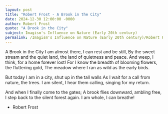 ```yaml
---
layout: post
title: "Robert Frost - A Brook in the City"
date: 2024-12-30 12:00:00 -0000
author: Robert Frost
quote: "A Brook in the City"
subject: Imagism's Influence on Nature (Early 20th century)
permalink: /Imagism's Influence on Nature (Early 20th century)/Robert Frost/Robert Frost - A Brook in the City
---
```


A Brook in the City
I am almost there, I can rest and be still,
By the sweet stream and the quiet land, the land of quietness and peace.
And weep, I think, for a home forever lost!
For I know the breadth of blooming flowers, the fluttering gold,
The meadow where I ran as wild as the early birds.

But today I am in a city, shut up in the tall walls
As I wait for a call from nature, the trees.
I am silent, I hear them calling, singing for my return.

And when I finally come to the gates;
A brook flies downward, ambling free,
I step back to the silent forest again.
I am whole, I can breathe!

- Robert Frost
